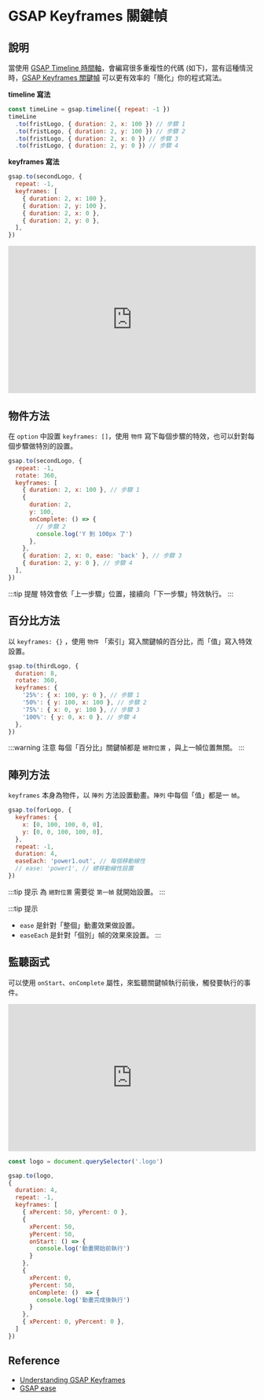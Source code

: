 # GSAP Keyframes 關鍵幀

## 說明

當使用 [GSAP Timeline 時間軸]，會編寫很多重複性的代碼 (如下)，當有這種情況時，[GSAP Keyframes 關鍵幀] 可以更有效率的「簡化」你的程式寫法。

**timeline 寫法**

```js {3-6}
const timeLine = gsap.timeline({ repeat: -1 })
timeLine
  .to(fristLogo, { duration: 2, x: 100 }) // 步驟 1
  .to(fristLogo, { duration: 2, y: 100 }) // 步驟 2
  .to(fristLogo, { duration: 2, x: 0 }) // 步驟 3
  .to(fristLogo, { duration: 2, y: 0 }) // 步驟 4
```

**keyframes 寫法**

```js {3-8}
gsap.to(secondLogo, {
  repeat: -1,
  keyframes: [
    { duration: 2, x: 100 },
    { duration: 2, y: 100 },
    { duration: 2, x: 0 },
    { duration: 2, y: 0 },
  ],
})
```

<iframe height="300" style="width: 100%;" scrolling="no" title="GSAP Keyframes 關鍵幀" src="https://codepen.io/naiky/embed/OJEEKpL" frameborder="no" loading="lazy" allowtransparency="true" allowfullscreen="true">
  See the Pen <a href="https://codepen.io/naiky/pen/OJEEKpL">
  GSAP Keyframes 關鍵幀</a> by Naiky (<a href="https://codepen.io/naiky">@naiky</a>)
  on <a href="https://codepen.io">CodePen</a>.
</iframe>

## 物件方法

在 `option` 中設置 `keyframes: []`，使用 `物件` 寫下每個步驟的特效，也可以針對每個步驟做特別的設置。

```js {4-11}
gsap.to(secondLogo, {
  repeat: -1,
  rotate: 360,
  keyframes: [
    { duration: 2, x: 100 }, // 步驟 1
    {
      duration: 2,
      y: 100,
      onComplete: () => {
        // 步驟 2
        console.log('Y 到 100px 了')
      },
    },
    { duration: 2, x: 0, ease: 'back' }, // 步驟 3
    { duration: 2, y: 0 }, // 步驟 4
  ],
})
```

:::tip 提醒
特效會依「上一步驟」位置，接續向「下一步驟」特效執行。
:::

## 百分比方法

以 `keyframes: {}` ，使用 `物件` 「索引」寫入關鍵幀的百分比，而「值」寫入特效設置。

```js {4-9}
gsap.to(thirdLogo, {
  duration: 8,
  rotate: 360,
  keyframes: {
    '25%': { x: 100, y: 0 }, // 步驟 1
    '50%': { y: 100, x: 100 }, // 步驟 2
    '75%': { x: 0, y: 100 }, // 步驟 3
    '100%': { y: 0, x: 0 }, // 步驟 4
  },
})
```

:::warning 注意
每個「百分比」關鍵幀都是 `絕對位置` ，與上一幀位置無關。
:::

## 陣列方法

`keyframes` 本身為物件，以 `陣列` 方法設置動畫。`陣列` 中每個「值」都是一 `幀`。

```js {2-5}
gsap.to(forLogo, {
  keyframes: {
    x: [0, 100, 100, 0, 0],
    y: [0, 0, 100, 100, 0],
  },
  repeat: -1,
  duration: 4,
  easeEach: 'power1.out', // 每個移動線性
  // ease: 'power1', // 總移動線性設置
})
```

:::tip 提示
為 `絕對位置` 需要從 `第一幀` 就開始設置。
:::

:::tip 提示

- `ease` 是針對「整個」動畫效果做設置。
- `easeEach` 是針對「個別」幀的效果來設置。
  :::

## 監聽函式
可以使用 `onStart`、`onComplete` 屬性，來監聽關鍵幀執行前後，觸發要執行的事件。


<iframe height="300" style="width: 100%;" scrolling="no" title="GSAP-callBack function 回調函式" src="https://codepen.io/naiky/embed/WNymWWz" frameborder="no" loading="lazy" allowtransparency="true" allowfullscreen="true">
  See the Pen <a href="https://codepen.io/naiky/pen/WNymWWz">
  GSAP-callBack function 回調函式</a> by Naiky (<a href="https://codepen.io/naiky">@naiky</a>)
  on <a href="https://codepen.io">CodePen</a>.
</iframe>

```js {12-14,19-21}
const logo = document.querySelector('.logo')

gsap.to(logo,
{
  duration: 4,
  repeat: -1,
  keyframes: [
    { xPercent: 50, yPercent: 0 },
    { 
      xPercent: 50,
      yPercent: 50,
      onStart: () => {
        console.log('動畫開始前執行')
      }
    },
    { 
      xPercent: 0,
      yPercent: 50,
      onComplete: ()  => {
        console.log('動畫完成後執行')
      }
    },
    { xPercent: 0, yPercent: 0 },
  ]
})
```


## Reference

[gsap keyframes 關鍵幀]: /Javascript/gsap-keyframes
[gsap timeline 時間軸]: /Javascript/gsap-timeline

- [Understanding GSAP Keyframes](https://greensock.com/understanding-keyframes/)
- [GSAP ease](https://greensock.com/docs/v3/Eases)
